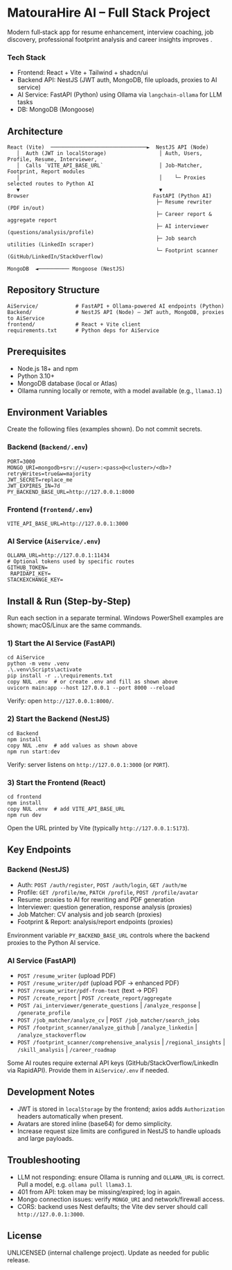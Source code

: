 # MatouraHire AI – Full Stack Project

Modern full‑stack app for resume enhancement, interview coaching, job discovery, professional footprint analysis and career insights improves .

### Tech Stack
- Frontend: React + Vite + Tailwind + shadcn/ui
- Backend API: NestJS (JWT auth, MongoDB, file uploads, proxies to AI service)
- AI Service: FastAPI (Python) using Ollama via `langchain-ollama` for LLM tasks
- DB: MongoDB (Mongoose)

## Architecture
```
React (Vite)  ───────────────────────────────►  NestJS API (Node)
   │  Auth (JWT in localStorage)                 │ Auth, Users, Profile, Resume, Interviewer,
   │  Calls `VITE_API_BASE_URL`                  │ Job-Matcher, Footprint, Report modules
   │                                             │    └─ Proxies selected routes to Python AI
   ▼                                             ▼
Browser                                        FastAPI (Python AI)
                                                ├─ Resume rewriter (PDF in/out)
                                                ├─ Career report & aggregate report
                                                ├─ AI interviewer (questions/analysis/profile)
                                                ├─ Job search utilities (LinkedIn scraper)
                                                └─ Footprint scanner (GitHub/LinkedIn/StackOverflow)

MongoDB  ◄────────── Mongoose (NestJS)
```

## Repository Structure
```
AiService/            # FastAPI + Ollama-powered AI endpoints (Python)
Backend/              # NestJS API (Node) – JWT auth, MongoDB, proxies to AiService
frontend/             # React + Vite client
requirements.txt      # Python deps for AiService
```

## Prerequisites
- Node.js 18+ and npm
- Python 3.10+
- MongoDB database (local or Atlas)
- Ollama running locally or remote, with a model available (e.g., `llama3.1`)

## Environment Variables

Create the following files (examples shown). Do not commit secrets.

### Backend (`Backend/.env`)
```
PORT=3000
MONGO_URI=mongodb+srv://<user>:<pass>@<cluster>/<db>?retryWrites=true&w=majority
JWT_SECRET=replace_me
JWT_EXPIRES_IN=7d
PY_BACKEND_BASE_URL=http://127.0.0.1:8000
```

### Frontend (`frontend/.env`)
```
VITE_API_BASE_URL=http://127.0.0.1:3000
```

### AI Service (`AiService/.env`)
```
OLLAMA_URL=http://127.0.0.1:11434
# Optional tokens used by specific routes
GITHUB_TOKEN=
 RAPIDAPI_KEY=
STACKEXCHANGE_KEY=
```

## Install & Run (Step‑by‑Step)

Run each section in a separate terminal. Windows PowerShell examples are shown; macOS/Linux are the same commands.

### 1) Start the AI Service (FastAPI)
```
cd AiService
python -m venv .venv
.\.venv\Scripts\activate
pip install -r ..\requirements.txt
copy NUL .env  # or create .env and fill as shown above
uvicorn main:app --host 127.0.0.1 --port 8000 --reload
```

Verify: open `http://127.0.0.1:8000/`.

### 2) Start the Backend (NestJS)
```
cd Backend
npm install
copy NUL .env  # add values as shown above
npm run start:dev
```

Verify: server listens on `http://127.0.0.1:3000` (or `PORT`).

### 3) Start the Frontend (React)
```
cd frontend
npm install
copy NUL .env  # add VITE_API_BASE_URL
npm run dev
```

Open the URL printed by Vite (typically `http://127.0.0.1:5173`).

## Key Endpoints

### Backend (NestJS)
- Auth: `POST /auth/register`, `POST /auth/login`, `GET /auth/me`
- Profile: `GET /profile/me`, `PATCH /profile`, `POST /profile/avatar`
- Resume: proxies to AI for rewriting and PDF generation
- Interviewer: question generation, response analysis (proxies)
- Job Matcher: CV analysis and job search (proxies)
- Footprint & Report: analysis/report endpoints (proxies)

Environment variable `PY_BACKEND_BASE_URL` controls where the backend proxies to the Python AI service.

### AI Service (FastAPI)
- `POST /resume_writer` (upload PDF)
- `POST /resume_writer/pdf` (upload PDF → enhanced PDF)
- `POST /resume_writer/pdf-from-text` (text → PDF)
- `POST /create_report` | `POST /create_report/aggregate`
- `POST /ai_interviewer/generate_questions` | `/analyze_response` | `/generate_profile`
- `POST /job_matcher/analyze_cv` | `POST /job_matcher/search_jobs`
- `POST /footprint_scanner/analyze_github` | `/analyze_linkedin` | `/analyze_stackoverflow`
- `POST /footprint_scanner/comprehensive_analysis` | `/regional_insights` | `/skill_analysis` | `/career_roadmap`

Some AI routes require external API keys (GitHub/StackOverflow/LinkedIn via RapidAPI). Provide them in `AiService/.env` if needed.

## Development Notes
- JWT is stored in `localStorage` by the frontend; axios adds `Authorization` headers automatically when present.
- Avatars are stored inline (base64) for demo simplicity.
- Increase request size limits are configured in NestJS to handle uploads and large payloads.

## Troubleshooting
- LLM not responding: ensure Ollama is running and `OLLAMA_URL` is correct. Pull a model, e.g. `ollama pull llama3.1`.
- 401 from API: token may be missing/expired; log in again.
- Mongo connection issues: verify `MONGO_URI` and network/firewall access.
- CORS: backend uses Nest defaults; the Vite dev server should call `http://127.0.0.1:3000`.

## License
UNLICENSED (internal challenge project). Update as needed for public release.
